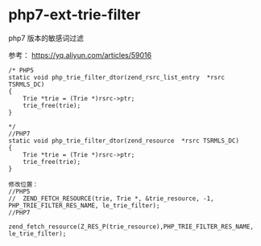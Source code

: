 # php7-ext-trie-filter
php7 版本的敏感词过滤


参考：
https://yq.aliyun.com/articles/59016

```
/* PHP5
static void php_trie_filter_dtor(zend_rsrc_list_entry  *rsrc TSRMLS_DC)
{
	Trie *trie = (Trie *)rsrc->ptr;
	trie_free(trie);
}

*/
//PHP7
static void php_trie_filter_dtor(zend_resource  *rsrc TSRMLS_DC)
{
	Trie *trie = (Trie *)rsrc->ptr;
	trie_free(trie);
}
```


```
修改位置：
//PHP5
//	ZEND_FETCH_RESOURCE(trie, Trie *, &trie_resource, -1, PHP_TRIE_FILTER_RES_NAME, le_trie_filter);
//PHP7
	zend_fetch_resource(Z_RES_P(trie_resource),PHP_TRIE_FILTER_RES_NAME, le_trie_filter);
```
